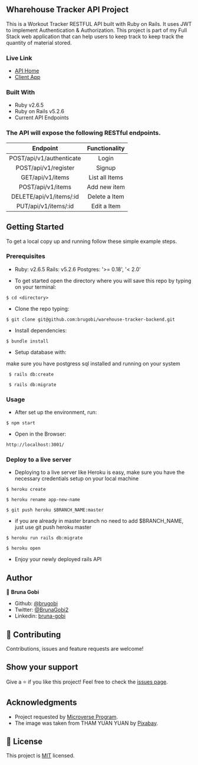 ## Wharehouse Tracker API Project

This is a Workout Tracker RESTFUL API built with Ruby on Rails. It uses JWT to implement Authentication & Authorization. This project is part of my Full Stack web application that can help users to keep track to keep track the quantity of material stored.

### Live Link

- [API Home](https://warehouse-api-backend.herokuapp.com/api/v1/)
- [Client App](https://brugobi.github.io/warehouse-tracker-frontend/)


### Built With

- Ruby v2.6.5
- Ruby on Rails v5.2.6
- Current API Endpoints

### The API will expose the following RESTful endpoints.

| Endpoint | Functionality  |
| :---:   | :-: | 
| POST/api/v1/authenticate |Login
| POST/api/v1/register |Signup
| GET/api/v1/items | List all Items
| POST/api/v1/items | Add new item
| DELETE/api/v1/items/:id | Delete a Item
| PUT/api/v1/items/:id | Edit a Item |

## Getting Started

To get a local copy up and running follow these simple example steps.

### Prerequisites

 - Ruby: v2.6.5 Rails: v5.2.6 Postgres: '>= 0.18', '< 2.0'

 - To get started open the directory where you will save this repo by typing on your terminal:

```
$ cd <directory>
```

- Clone the repo typing:

```
$ git clone git@github.com:brugobi/warehouse-tracker-backend.git
```
- Install dependencies:

```
$ bundle install
```

- Setup database with:

make sure you have postgress sql installed and running on your system

```
 $ rails db:create
```

```
 $ rails db:migrate
```

### Usage

- After set up the environment, run:

```
$ npm start
```
- Open in the Browser:

```
http://localhost:3001/
```

### Deploy to a live server

 - Deploying to a live server like Heroku is easy, make sure you have the necessary credentials setup on your local machine

```
$ heroku create
```
```
$ heroku rename app-new-name
```
```
$ git push heroku $BRANCH_NAME:master 
```
- if you are already in master branch no need to add $BRANCH_NAME, just use git push heroku master

```
$ heroku run rails db:migrate
```
```
$ heroku open
```

- Enjoy your newly deployed rails API

## Author

👤 **Bruna Gobi**

- Github: [@brugobi](https://github.com/brugobi)
- Twitter: [@BrunaGobi2](https://twitter.com/BrunaGobi2)
- Linkedin: [bruna-gobi](https://www.linkedin.com/in/bruna-gobi/)

## 🤝 Contributing

Contributions, issues and feature requests are welcome!

## Show your support

Give a ⭐️ if you like this project!
Feel free to check the [issues page](issues/).

## Acknowledgments

- Project requested by [Microverse Program](https://www.microverse.org/).
- The image was taken from THAM YUAN YUAN by [Pixabay](https://pixabay.com/pt/).

## 📝 License

This project is [MIT](lic.url) licensed.